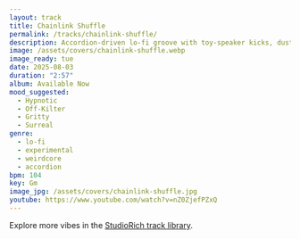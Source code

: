 ```yaml
---
layout: track
title: Chainlink Shuffle
permalink: /tracks/chainlink-shuffle/
description: Accordion‑driven lo‑fi groove with toy‑speaker kicks, dusty snares, and highway field recordings stitched into a hypnotic sunset ritual.
image: /assets/covers/chainlink-shuffle.webp
image_ready: tue
date: 2025-08-03
duration: "2:57"
album: Available Now
mood_suggested:
  - Hypnotic
  - Off-Kilter
  - Gritty
  - Surreal
genre:
  - lo-fi
  - experimental
  - weirdcore
  - accordion
bpm: 104
key: Gm
image_jpg: /assets/covers/chainlink-shuffle.jpg
youtube: https://www.youtube.com/watch?v=nZ0ZjefPZxQ
---
```


Explore more vibes in the [StudioRich track library](/tracks/).
